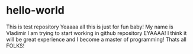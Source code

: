 # hello-world
This is test repository
Yeaaaa all this is just for fun baby!
My name is Vladimir I am trying to start working in github repository EYAAAA!
I think it will be great experience and I become a master of programming!
Thats all FOLKS!
